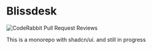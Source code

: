 # Blissdesk

![CodeRabbit Pull Request Reviews](https://img.shields.io/coderabbit/prs/github/dpak1999/blissdesk?utm_source=oss&utm_medium=github&utm_campaign=dpak1999%2Fblissdesk&labelColor=171717&color=FF570A&link=https%3A%2F%2Fcoderabbit.ai&label=CodeRabbit+Reviews)

This is a monorepo with shadcn/ui.
and still in progress
